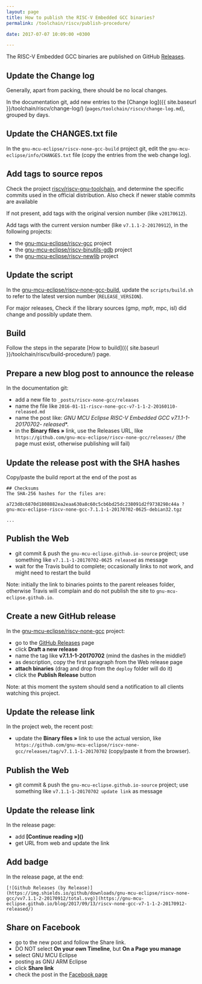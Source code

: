 ```yaml
---
layout: page
title: How to publish the RISC-V Embedded GCC binaries?
permalink: /toolchain/riscv/publish-procedure/

date: 2017-07-07 10:09:00 +0300

---
```


The RISC-V Embedded GCC binaries are published on GitHub [Releases](https://github.com/gnu-mcu-eclipse/riscv-none-gcc/releases/).

## Update the Change log

Generally, apart from packing, there should be no local changes.

In the documentation git, add new entries to the [Change log]({{ site.baseurl }}/toolchain/riscv/change-log/) (`pages/toolchain/riscv/change-log.md`), grouped by days.

## Update the CHANGES.txt file

In the `gnu-mcu-eclipse/riscv-none-gcc-build` project git, edit the `gnu-mcu-eclipse/info/CHANGES.txt` file (copy the entries from the web change log).

## Add tags to source repos

Check the project [riscv/riscv-gnu-toolchain](https://github.com/riscv/riscv-gnu-toolchain), and determine the specific commits used in the official distribution. Also check if newer stable commits are available

If not present, add tags with the original version number (like `v20170612`).

Add tags with the current version number (like `v7.1.1-2-20170912`), in the following projects:

* the [gnu-mcu-eclipse/riscv-gcc](https://github.com/gnu-mcu-eclipse/riscv-gcc) project
* the [gnu-mcu-eclipse/riscv-binutils-gdb](https://github.com/gnu-mcu-eclipse/riscv-binutils-gdb) project
* the [gnu-mcu-eclipse/riscv-newlib](https://github.com/gnu-mcu-eclipse/riscv-newlib) project

## Update the script 

In the [gnu-mcu-eclipse/riscv-none-gcc-build](https://github.com/gnu-mcu-eclipse/riscv-none-gcc-build), update the `scripts/build.sh` to refer to the latest version number (`RELEASE_VERSION`).

For major releases, Check if the library sources (gmp, mpfr, mpc, isl) did change and possibly update them.

## Build

Follow the steps in the separate [How to build]({{ site.baseurl }}/toolchain/riscv/build-procedure/) page.


## Prepare a new blog post to announce the release

In the documentation git:

* add a new file to `_posts/riscv-none-gcc/releases`
* name the file like `2016-01-11-riscv-none-gcc-v7-1-1-2-20160110-released.md`
* name the post like: **GNU MCU Eclipse RISC-V Embedded GCC v7.1.1-1-20170702-* released**.
* in the **Binary files »** link, use the Releases URL, like `https://github.com/gnu-mcu-eclipse/riscv-none-gcc/releases/` (the page must exist, otherwise publishing will fail)

## Update the release post with the SHA hashes

Copy/paste the build report at the end of the post as

```console
## Checksums
The SHA-256 hashes for the files are:

a723d8c6870d1808882ea2eaa630a8c60c5cb6bd25dc238091d2f9738298c44a ?
gnu-mcu-eclipse-riscv-none-gcc-7.1.1-1-20170702-0625-debian32.tgz

...
```

## Publish the Web

* git commit & push the `gnu-mcu-eclipse.github.io-source` project; use something like `v7.1.1-1-20170702-0625 released` as message
* wait for the Travis build to complete; occasionally links to not work, and might need to restart the build

Note: initially the link to binaries points to the parent releases folder, otherwise Travis will complain and do not publish the site to `gnu-mcu-eclipse.github.io`.

## Create a new GitHub release

In the [gnu-mcu-eclipse/riscv-none-gcc](https://github.com/gnu-mcu-eclipse/riscv-none-gcc/) project:

* go to the [GitHub Releases](https://github.com/gnu-mcu-eclipse/riscv-none-gcc/releases) page
* click **Draft a new release**
* name the tag like **v7.1.1-1-20170702** (mind the dashes in the middle!)
* as description, copy the first paragraph from the Web release page
* **attach binaries** (drag and drop from the `deploy` folder will do it)
* click the **Publish Release** button

Note: at this moment the system should send a notification to all clients watching this project.

## Update the release link

In the project web, the recent post:

* update the **Binary files »** link to use the actual version, like `https://github.com/gnu-mcu-eclipse/riscv-none-gcc/releases/tag/v7.1.1-1-20170702` (copy/paste it from the browser).

## Publish the Web

* git commit & push the `gnu-mcu-eclipse.github.io-source` project; use something like `v7.1.1-1-20170702 update link` as message

## Update the release link

In the release page:

* add **\[Continue reading »\]\(\)**
* get URL from web and update the link

## Add badge

In the release page, at the end:

```
[![Github Releases (by Release)](https://img.shields.io/github/downloads/gnu-mcu-eclipse/riscv-none-gcc/vv7.1.1-2-20170912/total.svg)](https://gnu-mcu-eclipse.github.io/blog/2017/09/13/riscv-none-gcc-v7-1-1-2-20170912-released/)
```

## Share on Facebook

* go to the new post and follow the Share link.
* DO NOT select **On your own Timeline**, but **On a Page you manage**
* select GNU MCU Eclipse
* posting as GNU ARM Eclipse
* click **Share link**
* check the post in the [Facebook page](https://www.facebook.com/gnu-mcu-eclipse)

